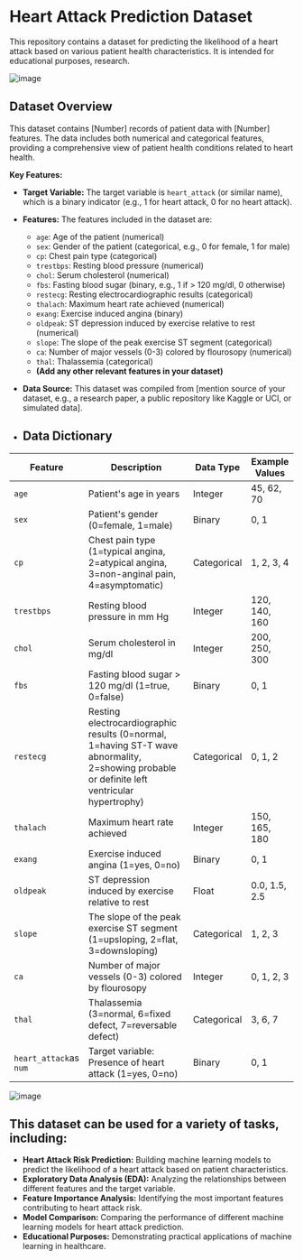 # Heart Attack Prediction Dataset

This repository contains a dataset for predicting the likelihood of a heart attack based on various patient health characteristics. It is intended for educational purposes, research.

![image](https://github.com/user-attachments/assets/38213412-6724-4fa0-8f59-6a70a1bcbcd4)



## Dataset Overview

This dataset contains [Number] records of patient data with [Number] features. The data includes both numerical and categorical features, providing a comprehensive view of patient health conditions related to heart health. 

**Key Features:**

* **Target Variable:** The target variable is `heart_attack` (or similar name), which is a binary indicator (e.g., 1 for heart attack, 0 for no heart attack).

* **Features:** The features included in the dataset are:
    *  `age`: Age of the patient (numerical)
    *  `sex`: Gender of the patient (categorical, e.g., 0 for female, 1 for male)
    * `cp`: Chest pain type (categorical)
    * `trestbps`: Resting blood pressure (numerical)
    * `chol`: Serum cholesterol (numerical)
    * `fbs`: Fasting blood sugar (binary, e.g., 1 if > 120 mg/dl, 0 otherwise)
    * `restecg`: Resting electrocardiographic results (categorical)
    * `thalach`: Maximum heart rate achieved (numerical)
    * `exang`: Exercise induced angina (binary)
    * `oldpeak`: ST depression induced by exercise relative to rest (numerical)
    * `slope`: The slope of the peak exercise ST segment (categorical)
    * `ca`: Number of major vessels (0-3) colored by flourosopy (numerical)
    * `thal`: Thalassemia (categorical)
    * **(Add any other relevant features in your dataset)**

* **Data Source:**
  This dataset was compiled from [mention source of your dataset, e.g., a research paper, a public repository like Kaggle or UCI, or simulated data].

  
* ## Data Dictionary

| Feature      | Description                                                | Data Type    | Example Values           |
|--------------|------------------------------------------------------------|--------------|-------------------------|
| `age`       | Patient's age in years                                     | Integer    | 45, 62, 70              |
| `sex`       | Patient's gender (0=female, 1=male)                       | Binary     | 0, 1                    |
| `cp`        | Chest pain type (1=typical angina, 2=atypical angina, 3=non-anginal pain, 4=asymptomatic)| Categorical| 1, 2, 3, 4              |
| `trestbps`  | Resting blood pressure in mm Hg                            | Integer    | 120, 140, 160            |
| `chol`      | Serum cholesterol in mg/dl                                   | Integer    | 200, 250, 300            |
| `fbs`       | Fasting blood sugar > 120 mg/dl (1=true, 0=false)           | Binary     | 0, 1                    |
| `restecg`   | Resting electrocardiographic results (0=normal, 1=having ST-T wave abnormality, 2=showing probable or definite left ventricular hypertrophy)| Categorical| 0, 1, 2              |
| `thalach`   | Maximum heart rate achieved                                | Integer    | 150, 165, 180            |
| `exang`     | Exercise induced angina (1=yes, 0=no)                    | Binary     | 0, 1                    |
| `oldpeak`   | ST depression induced by exercise relative to rest          | Float      | 0.0, 1.5, 2.5            |
| `slope`     | The slope of the peak exercise ST segment (1=upsloping, 2=flat, 3=downsloping)| Categorical| 1, 2, 3            |
| `ca`        | Number of major vessels (0-3) colored by flourosopy       | Integer    | 0, 1, 2, 3            |
| `thal`      | Thalassemia (3=normal, 6=fixed defect, 7=reversable defect)| Categorical| 3, 6, 7            |
| `heart_attack`as `num` | Target variable: Presence of heart attack (1=yes, 0=no)       | Binary     | 0, 1                    |

![image](https://github.com/user-attachments/assets/25717437-762d-4be2-8eda-4eb72b99219f)


## This dataset can be used for a variety of tasks, including:

* **Heart Attack Risk Prediction:** Building machine learning models to predict the likelihood of a heart attack based on patient characteristics.
* **Exploratory Data Analysis (EDA):** Analyzing the relationships between different features and the target variable.
* **Feature Importance Analysis:** Identifying the most important features contributing to heart attack risk.
* **Model Comparison:** Comparing the performance of different machine learning models for heart attack prediction.
* **Educational Purposes:** Demonstrating practical applications of machine learning in healthcare.
